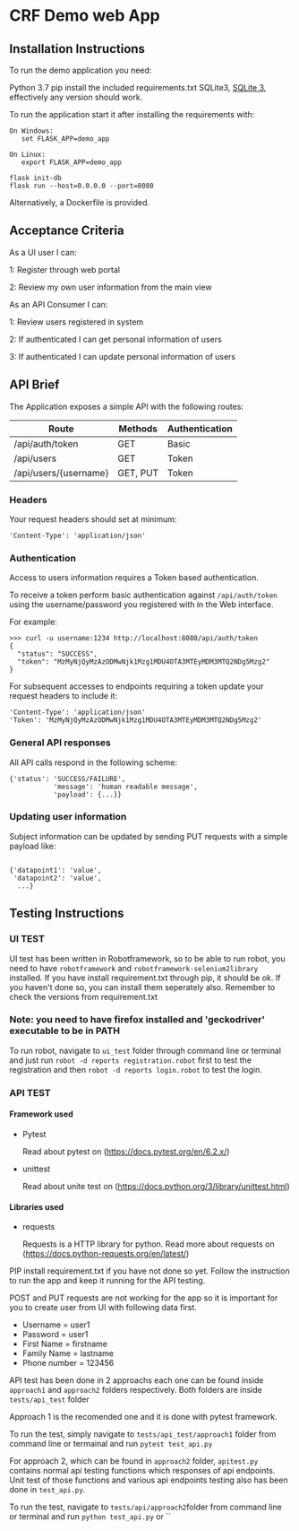 # CRF Demo web App

## Installation Instructions

To run the demo application you need:

Python 3.7
pip install the included requirements.txt
SQLite3, [SQLite 3](https://www.sqlite.org/), effectively any version should work.

To run the application start it after installing the requirements with:

```
On Windows:
   set FLASK_APP=demo_app

On Linux:
   export FLASK_APP=demo_app

flask init-db
flask run --host=0.0.0.0 --port=8080
```

Alternatively, a Dockerfile is provided.

## Acceptance Criteria

As a UI user I can:

1: Register through web portal

2: Review my own user information from the main view

As an API Consumer I can:

1: Review users registered in system

2: If authenticated I can get personal information of users

3: If authenticated I can update personal information of users

## API Brief

The Application exposes a simple API with the following routes:

| Route                 | Methods  | Authentication |
| --------------------- | -------- | -------------- |
| /api/auth/token       | GET      | Basic          |
| /api/users            | GET      | Token          |
| /api/users/{username} | GET, PUT | Token          |

### Headers

Your request headers should set at minimum:

```
'Content-Type': 'application/json'
```

### Authentication

Access to users information requires a Token based authentication.

To receive a token perform basic authentication against `/api/auth/token` using the username/password you registered with in the Web interface.

For example:

```
>>> curl -u username:1234 http://localhost:8080/api/auth/token
{
  "status": "SUCCESS",
  "token": "MzMyNjQyMzAzODMwNjk1Mzg1MDU4OTA3MTEyMDM3MTQ2NDg5Mzg2"
}
```

For subsequent accesses to endpoints requiring a token update your request headers to include it:

```
'Content-Type': 'application/json'
'Token': 'MzMyNjQyMzAzODMwNjk1Mzg1MDU4OTA3MTEyMDM3MTQ2NDg5Mzg2'
```

### General API responses

All API calls respond in the following scheme:

```
{'status': 'SUCCESS/FAILURE',
           'message': 'human readable message',
           'payload': {...}}
```

### Updating user information

Subject information can be updated by sending PUT requests with a simple payload like:

```

{'datapoint1': 'value',
 'datapoint2': 'value',
  ...}
```

## Testing Instructions

### UI TEST

UI test has been written in Robotframework, so to be able to run robot, you need to have `robotframework` and `robotframework-selenium2library` installed. If you have install requirement.txt through pip, it should be ok. If you haven't done so, you can install them seperately also. Remember to check the versions from requirement.txt

### Note: you need to have firefox installed and 'geckodriver' executable to be in PATH

To run robot, navigate to `ui_test` folder through command line or terminal and just run `robot -d reports registration.robot` first to test the registration and then `robot -d reports login.robot` to test the login.

### API TEST

#### Framework used

- Pytest

  Read about pytest on (https://docs.pytest.org/en/6.2.x/)

- unittest

  Read about unite test on (https://docs.python.org/3/library/unittest.html)

#### Libraries used

- requests

  Requests is a HTTP library for python. Read more about requests on (https://docs.python-requests.org/en/latest/)

PIP install requirement.txt if you have not done so yet. Follow the instruction to run the app and keep it running for the API testing.

POST and PUT requests are not working for the app so it is important for you to create user from UI with following data first.

- Username = user1
- Password = user1
- First Name = firstname
- Family Name = lastname
- Phone number = 123456

API test has been done in 2 approachs each one can be found inside `approach1` and `approach2` folders respectively. Both folders are inside `tests/api_test` folder

Approach 1 is the recomended one and it is done with pytest framework.

To run the test, simply navigate to `tests/api_test/approach1` folder from command line or termainal and run `pytest test_api.py`

For approach 2, which can be found in `approach2` folder, `apitest.py` contains normal api testing functions which responses of api endpoints. Unit test of those functions and various api endpoints testing also has been done in `test_api.py`.

To run the test, navigate to `tests/api/approach2`folder from command line or terminal and run `python test_api.py` or ``
